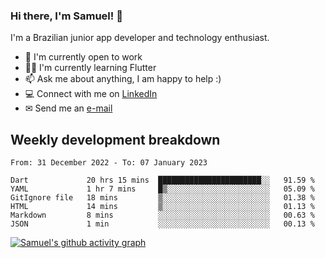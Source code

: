 ### Hi there, I'm Samuel! 👋

I'm a Brazilian junior app developer and technology enthusiast.

- 🏢 I'm currently open to work
- 👨‍💻 I'm currently learning Flutter
- 📫 Ask me about anything, I am happy to help :)
- 💻 Connect with me on [LinkedIn](https://www.linkedin.com/in/samuel-s-marques/)
- ✉ Send me an [e-mail](mailto:samuel.s.marques@protonmail.com)

## Weekly development breakdown
<!--START_SECTION:waka-->

```text
From: 31 December 2022 - To: 07 January 2023

Dart             20 hrs 15 mins  ███████████████████████░░   91.59 %
YAML             1 hr 7 mins     █▒░░░░░░░░░░░░░░░░░░░░░░░   05.09 %
GitIgnore file   18 mins         ▒░░░░░░░░░░░░░░░░░░░░░░░░   01.38 %
HTML             14 mins         ▒░░░░░░░░░░░░░░░░░░░░░░░░   01.13 %
Markdown         8 mins          ░░░░░░░░░░░░░░░░░░░░░░░░░   00.63 %
JSON             1 min           ░░░░░░░░░░░░░░░░░░░░░░░░░   00.13 %
```

<!--END_SECTION:waka-->

[![Samuel's github activity graph](https://activity-graph.herokuapp.com/graph?username=samuel-s-marques&theme=react-dark)](https://github.com/samuel-s-marques)

